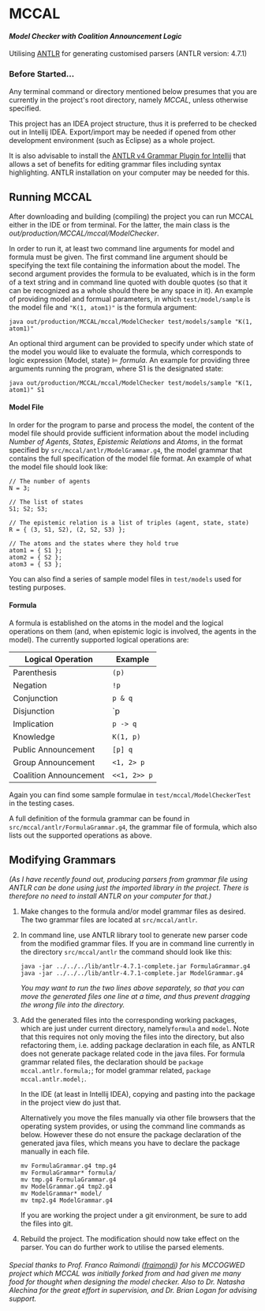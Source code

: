 # MCCAL

#### *Model Checker with Coalition Announcement Logic*
Utilising [ANTLR][2] for generating customised parsers
(ANTLR version: 4.7.1)

### Before Started...

Any terminal command or directory mentioned below presumes that you are currently in the project's root directory, namely *MCCAL*, unless otherwise specified. 

This project has an IDEA project structure, thus it is preferred to be checked out in Intellij IDEA. Export/import may be needed if opened from other development environment (such as Eclipse) as a whole project. 

It is also advisable to install the [ANTLR v4 Grammar Plugin for Intellij][3] that allows a set of benefits for editing grammar files including syntax highlighting. ANTLR installation on your computer may be needed for this.

## Running MCCAL

After downloading and building (compiling) the project you can run MCCAL either in the IDE or from terminal. For the latter, the main class is the *out/production/MCCAL/mccal/ModelChecker*. 

In order to run it, at least two command line arguments for model and formula must be given. The first command line argument should be specifying the text file containing the information about the model. The second argument provides the formula to be evaluated, which is in the form of a text string and in command line quoted with double quotes (so that it can be recognized as a whole should there be any space in it). An example of providing model and formual parameters, in which `test/model/sample` is the model file and `"K(1, atom1)"` is the formula argument: 

```shell
java out/production/MCCAL/mccal/ModelChecker test/models/sample "K(1, atom1)"
```

An optional third argument can be provided to specify under which state of the model you would like to evaluate the formula, which corresponds to logic expression {Model, state} ⊨ *formula*. An example for providing three arguments running the program, where S1 is the designated state:

```shell
java out/production/MCCAL/mccal/ModelChecker test/models/sample "K(1, atom1)" S1
```

#### Model File

In order for the program to parse and process the model, the content of the model file should provide sufficient information about the model including *Number of Agents*, *States*, *Epistemic Relations* and *Atoms*, in the format specified by `src/mccal/antlr/ModelGrammar.g4`, the model grammar that contains the full specification of the model file format. An example of what the model file should look like:

```
// The number of agents
N = 3;

// The list of states
S1; S2; S3;

// The epistemic relation is a list of triples (agent, state, state)
R = { (3, S1, S2), (2, S2, S3) };

// The atoms and the states where they hold true
atom1 = { S1 };
atom2 = { S2 };
atom3 = { S3 };
```

You can also find a series of sample model files in `test/models`  used for testing purposes. 

#### Formula

A formula is established on the atoms in the model and the logical operations on them (and, when epistemic logic is involved, the agents in the model). The currently supported logical operations are:

| Logical Operation      | Example      |
| ---------------------- | ------------ |
| Parenthesis            | `(p)`        |
| Negation               | `!p`         |
| Conjunction            | `p & q`      |
| Disjunction            | `p | q`      |
| Implication            | `p -> q`     |
| Knowledge              | `K(1, p)`    |
| Public Announcement    | `[p] q`      |
| Group Announcement     | `<1, 2> p`   |
| Coalition Announcement | `<<1, 2>> p` |

Again you can find some sample formulae in `test/mccal/ModelCheckerTest`  in the testing cases. 

A full definition of the formula grammar can be found in `src/mccal/antlr/FormulaGrammar.g4`, the grammar file of formula, which also lists out the supported operations as above. 

## Modifying Grammars

*(As I have recently found out, producing parsers from grammar file using ANTLR can be done using just the imported library in the project. There is therefore no need to install ANTLR on your computer for that.)*

1. Make changes to the formula and/or model grammar files as desired. The two grammar files are located at `src/mccal/antlr`. 

2. In command line, use ANTLR library tool to generate new parser code from the modified grammar files. If you are in command line currently in the directory `src/mccal/antlr` the command should look like this:

   ```shell
   java -jar ../../../lib/antlr-4.7.1-complete.jar FormulaGrammar.g4
   java -jar ../../../lib/antlr-4.7.1-complete.jar ModelGrammar.g4
   ```
   
   *You may want to run the two lines above separately, so that you can move the generated files one line at a time, and thus prevent dragging the wrong file into the directory.*

3. Add the generated files into the corresponding working packages, which are just under current directory, namely`formula` and `model`. 
   Note that this requires not only moving the files into the directory, but also refactoring them, i.e. adding package declaration in each file, as ANTLR does not generate package related code in the java files.
   For formula grammar related files, the declaration should be `package mccal.antlr.formula;`; for model grammar related, `package mccal.antlr.model;`. 

   In the IDE (at least in Intellij IDEA), copying and pasting into the package in the project view do just that. 

   Alternatively you move the files manually via other file browsers that the operating system provides, or using the command line commands as below. However these do not ensure the package declaration of the generated java files, which means you have to declare the package manually in each file.

   ```shell
   mv FormulaGrammar.g4 tmp.g4
   mv FormulaGrammar* formula/
   mv tmp.g4 FormulaGrammar.g4
   mv ModelGrammar.g4 tmp2.g4
   mv ModelGrammar* model/
   mv tmp2.g4 ModelGrammar.g4
   ```

   If you are working the project under a git environment, be sure to add the files into git.

4. Rebuild the project. The modification should now take effect on the parser. You can do further work to utilise the parsed elements.



###### *Special thanks to Prof. Franco Raimondi ([fraimondi][1]) for his MCCOGWED project which MCCAL was initially forked from and had given me many food for thought when designing the model checker. Also to Dr. Natasha Alechina for the great effort in supervision, and Dr. Brian Logan for advising support.* 

[1]:	https://github.com/fraimondi/mccogwed
[2]:    https://www.antlr.org

[3]: http://plugins.jetbrains.com/plugin/7358-antlr-v4-grammar-plugin
